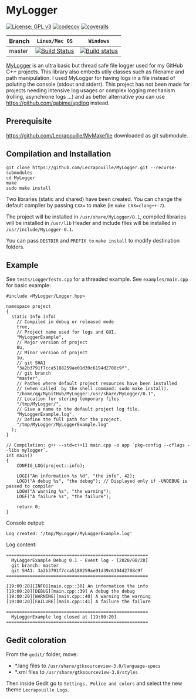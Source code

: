 # MyLogger

[![License: GPL v3](https://img.shields.io/badge/License-GPL%20v3-blue.svg)](https://github.com/Lecrapouille/MyLogger/blob/master/LICENSE)
[![codecov](https://codecov.io/gh/Lecrapouille/MyLogger/branch/master/graph/badge.svg)](https://codecov.io/gh/Lecrapouille/MyLogger)
[![coveralls](https://coveralls.io/repos/github/Lecrapouille/MyLogger/badge.svg?branch=master)](https://coveralls.io/github/Lecrapouille/MyLogger?branch=master)

|Branch     | **`Linux/Mac OS`** | **`Windows`** |
|-----------|------------------|-------------|
|master     |[![Build Status](https://travis-ci.org/Lecrapouille/MyLogger.svg?branch=master)](https://travis-ci.org/Lecrapouille/MyLogger)|[![Build status](https://ci.appveyor.com/api/projects/status/github/lecrapouille/MyLogger?svg=true)](https://ci.appveyor.com/project/Lecrapouille/MyLogger)||

[MyLogger](https://github.com/Lecrapouille/MyLogger)
is an ultra basic but thread safe file logger used for my GitHub C++ projects.
This library also embeds utily classes such as filename and path manipulation.
I used MyLogger for having logs in a file instead of poluting the console
(stdout and stderr). This project has not been made for projects needing intensive
log usages or complex logging mechanism (rolling, asynchrone logs ...) and as better
alternative you can use https://github.com/gabime/spdlog instead.

## Prerequisite

https://github.com/Lecrapouille/MyMakefile downloaded as git submodule.

## Compilation and Installation

```
git clone https://github.com/Lecrapouille/MyLogger.git --recurse-submodules
cd MyLogger
make
sudo make install
```

Two libraries (static and shared) have been created. You can change the default compiler by passing `CXX=` to make (ie `make CXX=clang++-7`).

The project will be installed in `/usr/share/MyLogger/0.1`,
compiled libraries will be installed in `/usr/lib`
Header and include files will be installed in `/usr/include/MyLogger-0.1`.

You can pass `DESTDIR` and `PREFIX to` `make install` to modify destination folders.

## Example

See `tests/LoggerTests.cpp` for a threaded example.
See `examples/main.cpp` for basic example:

```
#include <MyLogger/Logger.hpp>

namespace project
{
  static Info info(
    // Compiled in debug or released mode
    true,
    // Project name used for logs and GUI.
    "MyLoggerExample",
    // Major version of project
    0u,
    // Minor version of project
    1u,
    // git SHA1
    "3a2b3791f7cca5188259ae01d39c6194d2708c9f",
    // git branch
    "master",
    // Pathes where default project resources have been installed
    // (when called  by the shell command: sudo make install).
    "/home/qq/MyGitHub/MyLogger:/usr/share/MyLogger/0.1",
    // Location for storing temporary files
    "/tmp/MyLogger/",
    // Give a name to the default project log file.
    "MyLoggerExample.log",
    // Define the full path for the project.
    "/tmp/MyLogger/MyLoggerExample.log"
  );
}

// Compilation: g++ --std=c++11 main.cpp -o app `pkg-config --cflags --libs mylogger`.
int main()
{
    CONFIG_LOG(project::info);

    LOGI("An information %s %d", "the info", 42);
    LOGD("A debug %s", "the debug"); // Displayed only if -UNDEBUG is passed to compiler
    LOGW("A warning %s", "the warning");
    LOGF("A failure %s", "the failure");

    return 0;
}
```

Console output:

```
Log created: '/tmp/MyLogger/MyLoggerExample.log'
```

Log content:

```
======================================================
  MyLoggerExample Debug 0.1 - Event log - [2020/08/28]
  git branch: master
  git SHA1: 3a2b3791f7cca5188259ae01d39c6194d2708c9f
======================================================

[19:00:20][INFO][main.cpp::38] An information the info
[19:00:20][DEBUG][main.cpp::39] A debug the debug
[19:00:20][WARNING][main.cpp::40] A warning the warning
[19:00:20][FAILURE][main.cpp::41] A failure the failure

======================================================
  MyLoggerExample log closed at [19:00:20]
======================================================
```

## Gedit coloration

From the `gedit/` folder, move:
- *.lang files to `/usr/share/gtksourceview-3.0/language-specs`
- *.xml files to `/usr/share/gtksourceview-3.0/styles`

Then inside Gedit go to `Settings, Police and colors` and select
the new theme `Lecrapouille Logs`.
